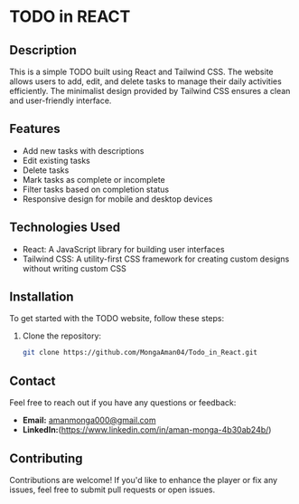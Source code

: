 # TODO in REACT

## Description

This is a simple TODO built using React and Tailwind CSS. The website allows users to add, edit, and delete tasks to manage their daily activities efficiently. The minimalist design provided by Tailwind CSS ensures a clean and user-friendly interface.

## Features

- Add new tasks with descriptions
- Edit existing tasks
- Delete tasks
- Mark tasks as complete or incomplete
- Filter tasks based on completion status
- Responsive design for mobile and desktop devices

## Technologies Used

- React: A JavaScript library for building user interfaces
- Tailwind CSS: A utility-first CSS framework for creating custom designs without writing custom CSS

## Installation

To get started with the TODO website, follow these steps:

1. Clone the repository:

   ```bash
   git clone https://github.com/MongaAman04/Todo_in_React.git

## Contact

Feel free to reach out if you have any questions or feedback:

- **Email:** amanmonga000@gmail.com
- **LinkedIn:**(https://www.linkedin.com/in/aman-monga-4b30ab24b/)

## Contributing

Contributions are welcome! If you'd like to enhance the player or fix any issues, feel free to submit pull requests or open issues.
